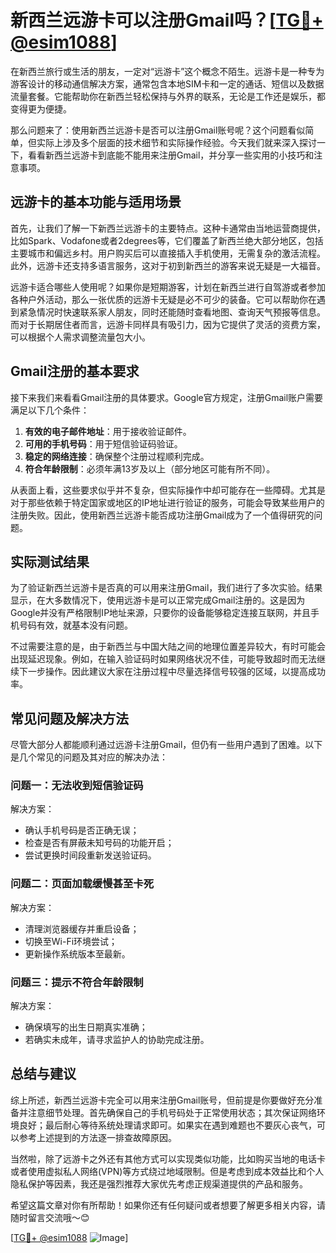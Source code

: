 # 新西兰远游卡可以注册Gmail吗？[[TG💪+ @esim1088](https://t.me/s/esim1088)]

在新西兰旅行或生活的朋友，一定对“远游卡”这个概念不陌生。远游卡是一种专为游客设计的移动通信解决方案，通常包含本地SIM卡和一定的通话、短信以及数据流量套餐。它能帮助你在新西兰轻松保持与外界的联系，无论是工作还是娱乐，都变得更为便捷。

那么问题来了：使用新西兰远游卡是否可以注册Gmail账号呢？这个问题看似简单，但实际上涉及多个层面的技术细节和实际操作经验。今天我们就来深入探讨一下，看看新西兰远游卡到底能不能用来注册Gmail，并分享一些实用的小技巧和注意事项。

## 远游卡的基本功能与适用场景

首先，让我们了解一下新西兰远游卡的主要特点。这种卡通常由当地运营商提供，比如Spark、Vodafone或者2degrees等，它们覆盖了新西兰绝大部分地区，包括主要城市和偏远乡村。用户购买后可以直接插入手机使用，无需复杂的激活流程。此外，远游卡还支持多语言服务，这对于初到新西兰的游客来说无疑是一大福音。

远游卡适合哪些人使用呢？如果你是短期游客，计划在新西兰进行自驾游或者参加各种户外活动，那么一张优质的远游卡无疑是必不可少的装备。它可以帮助你在遇到紧急情况时快速联系家人朋友，同时还能随时查看地图、查询天气预报等信息。而对于长期居住者而言，远游卡同样具有吸引力，因为它提供了灵活的资费方案，可以根据个人需求调整流量包大小。

## Gmail注册的基本要求

接下来我们来看看Gmail注册的具体要求。Google官方规定，注册Gmail账户需要满足以下几个条件：

1. **有效的电子邮件地址**：用于接收验证邮件。
2. **可用的手机号码**：用于短信验证码验证。
3. **稳定的网络连接**：确保整个注册过程顺利完成。
4. **符合年龄限制**：必须年满13岁及以上（部分地区可能有所不同）。

从表面上看，这些要求似乎并不复杂，但实际操作中却可能存在一些障碍。尤其是对于那些依赖于特定国家或地区的IP地址进行验证的服务，可能会导致某些用户的注册失败。因此，使用新西兰远游卡能否成功注册Gmail成为了一个值得研究的问题。

## 实际测试结果

为了验证新西兰远游卡是否真的可以用来注册Gmail，我们进行了多次实验。结果显示，在大多数情况下，使用远游卡是可以正常完成Gmail注册的。这是因为Google并没有严格限制IP地址来源，只要你的设备能够稳定连接互联网，并且手机号码有效，就基本没有问题。

不过需要注意的是，由于新西兰与中国大陆之间的地理位置差异较大，有时可能会出现延迟现象。例如，在输入验证码时如果网络状况不佳，可能导致超时而无法继续下一步操作。因此建议大家在注册过程中尽量选择信号较强的区域，以提高成功率。

## 常见问题及解决方法

尽管大部分人都能顺利通过远游卡注册Gmail，但仍有一些用户遇到了困难。以下是几个常见的问题及其对应的解决办法：

### 问题一：无法收到短信验证码
解决方案：
- 确认手机号码是否正确无误；
- 检查是否有屏蔽未知号码的功能开启；
- 尝试更换时间段重新发送验证码。

### 问题二：页面加载缓慢甚至卡死
解决方案：
- 清理浏览器缓存并重启设备；
- 切换至Wi-Fi环境尝试；
- 更新操作系统版本至最新。

### 问题三：提示不符合年龄限制
解决方案：
- 确保填写的出生日期真实准确；
- 若确实未成年，请寻求监护人的协助完成注册。

## 总结与建议

综上所述，新西兰远游卡完全可以用来注册Gmail账号，但前提是你要做好充分准备并注意细节处理。首先确保自己的手机号码处于正常使用状态；其次保证网络环境良好；最后耐心等待系统处理请求即可。如果实在遇到难题也不要灰心丧气，可以参考上述提到的方法逐一排查故障原因。

当然啦，除了远游卡之外还有其他方式可以实现类似功能，比如购买当地的电话卡或者使用虚拟私人网络(VPN)等方式绕过地域限制。但是考虑到成本效益比和个人隐私保护等因素，我还是强烈推荐大家优先考虑正规渠道提供的产品和服务。

希望这篇文章对你有所帮助！如果你还有任何疑问或者想要了解更多相关内容，请随时留言交流哦～😊

[[TG💪+ @esim1088](https://t.me/s/esim1088) ![Image](https://i.postimg.cc/4NQfJmqS/Snipaste-2025-05-13-00-14-12.png)]